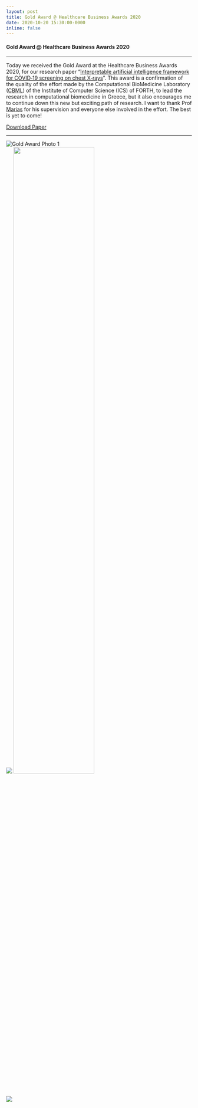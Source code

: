 ```yaml
---
layout: post
title: Gold Award @ Healthcare Business Awards 2020
date: 2020-10-20 15:30:00-0000
inline: false
---
```


#### Gold Award @ Healthcare Business Awards 2020

<hr>

Today we received the Gold Award at the Healthcare Business Awards 2020, for our research paper “[Interpretable artificial intelligence framework for COVID‑19 screening on chest X‑rays](https://www.spandidos-publications.com/10.3892/etm.2020.8797)”. This award is a confirmation of the quality of the effort made by the Computational BioMedicine Laboratory ([CBML](https://www.ics.forth.gr/cbml/)) of the Institute of Computer Science (ICS) of FORTH, to lead the research in computational biomedicine in Greece, but it also encourages me to continue down this new but exciting path of research. I want to thank Prof [Marias](https://www.ics.forth.gr/cbml/person/Marias/Kostas) for his supervision and everyone else involved in the effort. The best is yet to come!

[Download Paper](/assets/pdf/Interpretable_artificial_intelligence_framework_for_COVID‑19_screening_on_chest_X‑rays.pdf)

<hr>

<div class="img_row">
    <img class="col img-fluid rounded" src="{{ site.baseurl }}/assets/img/gold_award_photo_1.jpg" alt="Gold Award Photo 1" title="Gold Award Photo 1"/>
</div>

<div class="img_row">
    <img class="col one first" src="{{ site.baseurl }}/assets/img/gold_award_photo_3.jpg">
    <img class="col two last" style="width: 66%;" src="{{ site.baseurl }}/assets/img/gold_awards_everyone.jpg">
</div>

<div class="img_row">
    <img class="col" src="{{ site.baseurl }}/assets/img/gold_awards_all.jpg">
</div>